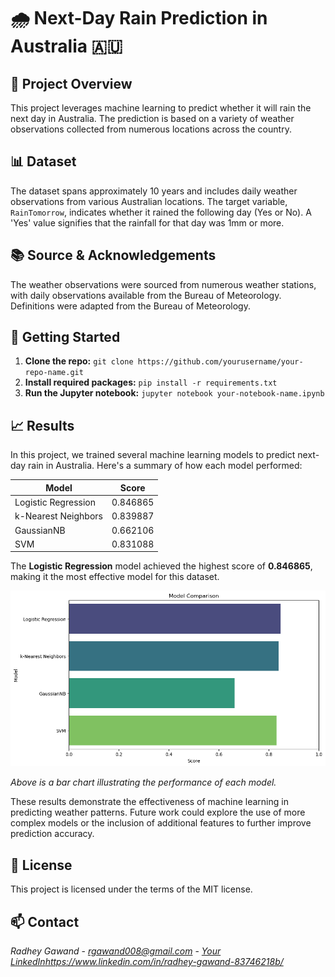 # 🌧️ Next-Day Rain Prediction in Australia 🇦🇺

## 🎯 Project Overview
This project leverages machine learning to predict whether it will rain the next day in Australia. The prediction is based on a variety of weather observations collected from numerous locations across the country.

## 📊 Dataset
The dataset spans approximately 10 years and includes daily weather observations from various Australian locations. The target variable, `RainTomorrow`, indicates whether it rained the following day (Yes or No). A 'Yes' value signifies that the rainfall for that day was 1mm or more.

## 📚 Source & Acknowledgements
The weather observations were sourced from numerous weather stations, with daily observations available from the Bureau of Meteorology. Definitions were adapted from the Bureau of Meteorology.

## 🚀 Getting Started
1. **Clone the repo:** `git clone https://github.com/yourusername/your-repo-name.git`
2. **Install required packages:** `pip install -r requirements.txt`
3. **Run the Jupyter notebook:** `jupyter notebook your-notebook-name.ipynb`

## 📈 Results
In this project, we trained several machine learning models to predict next-day rain in Australia. Here's a summary of how each model performed:

| Model                 | Score    |
|-----------------------|----------|
| Logistic Regression   | 0.846865 |
| k-Nearest Neighbors   | 0.839887 |
| GaussianNB            | 0.662106 |
| SVM                   | 0.831088 |

The **Logistic Regression** model achieved the highest score of **0.846865**, making it the most effective model for this dataset.

![Model Performance](https://github.com/Radhey-007/weather-prediction/blob/main/model_performance.png)

*Above is a bar chart illustrating the performance of each model.*

These results demonstrate the effectiveness of machine learning in predicting weather patterns. Future work could explore the use of more complex models or the inclusion of additional features to further improve prediction accuracy.

## 📜 License
This project is licensed under the terms of the MIT license.

## 📫 Contact
*Radhey Gawand* - *rgawand008@gmail.com* - *[Your LinkedIn](https://www.linkedin.com/in/radhey-gawand-83746218b/)https://www.linkedin.com/in/radhey-gawand-83746218b/*
